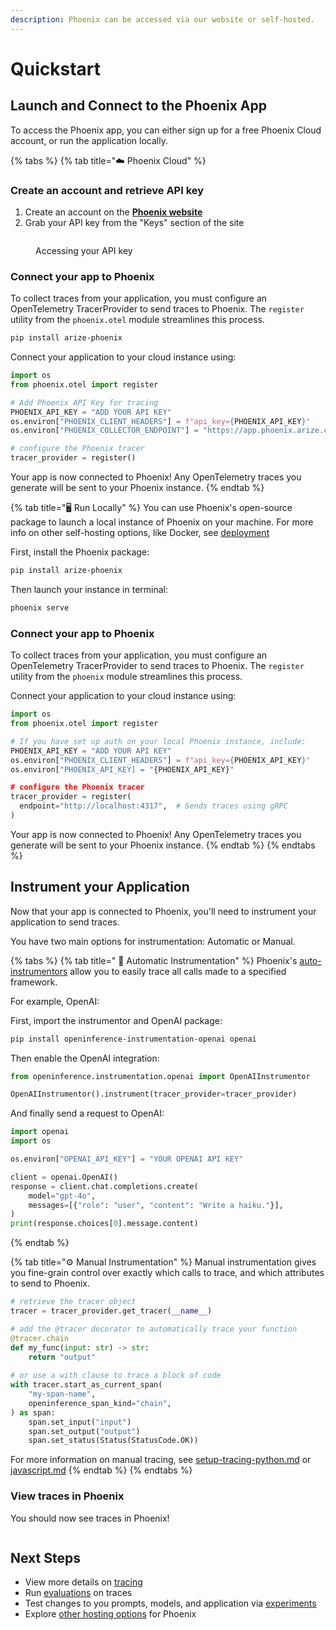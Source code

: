 ```yaml
---
description: Phoenix can be accessed via our website or self-hosted.
---
```


# Quickstart

## Launch and Connect to the Phoenix App

To access the Phoenix app, you can either sign up for a free Phoenix Cloud account, or run the application locally.

{% tabs %}
{% tab title="☁️ Phoenix Cloud" %}
### Create an account and retrieve API key

1. Create an account on the [**Phoenix website**](https://app.phoenix.arize.com/)
2. Grab your API key from the "Keys" section of the site

<figure><img src=".gitbook/assets/Screenshot 2024-10-29 at 2.28.28 PM.png" alt=""><figcaption><p>Accessing your API key</p></figcaption></figure>

### Connect your app to Phoenix

To collect traces from your application, you must configure an OpenTelemetry TracerProvider to send traces to Phoenix. The `register` utility from the `phoenix.otel` module streamlines this process.

```bash
pip install arize-phoenix
```

Connect your application to your cloud instance using:

```python
import os
from phoenix.otel import register

# Add Phoenix API Key for tracing
PHOENIX_API_KEY = "ADD YOUR API KEY"
os.environ["PHOENIX_CLIENT_HEADERS"] = f"api_key={PHOENIX_API_KEY}"
os.environ["PHOENIX_COLLECTOR_ENDPOINT"] = "https://app.phoenix.arize.com"

# configure the Phoenix tracer
tracer_provider = register() 
```

Your app is now connected to Phoenix! Any OpenTelemetry traces you generate will be sent to your Phoenix instance.
{% endtab %}

{% tab title="🖥️ Run Locally" %}
You can use Phoenix's open-source package to launch a local instance of Phoenix on your machine. For more info on other self-hosting options, like Docker, see [deployment](deployment/ "mention")

First, install the Phoenix package:

```bash
pip install arize-phoenix
```

Then launch your instance in terminal:

```bash
phoenix serve
```

### Connect your app to Phoenix

To collect traces from your application, you must configure an OpenTelemetry TracerProvider to send traces to Phoenix. The `register` utility from the `phoenix` module streamlines this process.

Connect your application to your cloud instance using:

```python
import os
from phoenix.otel import register

# If you have set up auth on your local Phoenix instance, include:
PHOENIX_API_KEY = "ADD YOUR API KEY"
os.environ["PHOENIX_CLIENT_HEADERS"] = f"api_key={PHOENIX_API_KEY}"
os.environ["PHOENIX_API_KEY] = "{PHOENIX_API_KEY}"

# configure the Phoenix tracer
tracer_provider = register(
  endpoint="http://localhost:4317",  # Sends traces using gRPC
) 
```

Your app is now connected to Phoenix! Any OpenTelemetry traces you generate will be sent to your Phoenix instance.
{% endtab %}
{% endtabs %}

## Instrument your Application

Now that your app is connected to Phoenix, you'll need to instrument your application to send traces.

You have two main options for instrumentation: Automatic or Manual.

{% tabs %}
{% tab title=" 🚀 Automatic Instrumentation" %}
Phoenix's [auto-instrumentors](tracing/integrations-tracing/) allow you to easily trace all calls made to a specified framework.

For example, OpenAI:

First, import the instrumentor and OpenAI package:

```bash
pip install openinference-instrumentation-openai openai
```

Then enable the OpenAI integration:

```python
from openinference.instrumentation.openai import OpenAIInstrumentor

OpenAIInstrumentor().instrument(tracer_provider=tracer_provider)
```

And finally send a request to OpenAI:

```python
import openai
import os

os.environ["OPENAI_API_KEY"] = "YOUR OPENAI API KEY"

client = openai.OpenAI()
response = client.chat.completions.create(
    model="gpt-4o",
    messages=[{"role": "user", "content": "Write a haiku."}],
)
print(response.choices[0].message.content)
```
{% endtab %}

{% tab title="⚙️ Manual Instrumentation" %}
Manual instrumentation gives you fine-grain control over exactly which calls to trace, and which attributes to send to Phoenix.

```python
# retrieve the tracer object
tracer = tracer_provider.get_tracer(__name__)

# add the @tracer decorator to automatically trace your function
@tracer.chain
def my_func(input: str) -> str:
    return "output"
    
# or use a with clause to trace a block of code
with tracer.start_as_current_span(
    "my-span-name",
    openinference_span_kind="chain",
) as span:
    span.set_input("input")
    span.set_output("output")
    span.set_status(Status(StatusCode.OK))
```

For more information on manual tracing, see [setup-tracing-python.md](tracing/how-to-tracing/setup-tracing-python.md "mention") or [javascript.md](tracing/how-to-tracing/javascript.md "mention")
{% endtab %}
{% endtabs %}

### View traces in Phoenix

You should now see traces in Phoenix!

<figure><img src=".gitbook/assets/Screenshot 2024-10-29 at 2.51.24 PM.png" alt=""><figcaption></figcaption></figure>

## Next Steps

* View more details on [tracing](tracing/llm-traces-1.md)&#x20;
* Run [evaluations](evaluation/evals.md) on traces
* Test changes to you prompts, models, and application via [experiments](datasets-and-experiments/how-to-experiments/run-experiments.md)
* Explore [other hosting options](deployment/) for Phoenix

